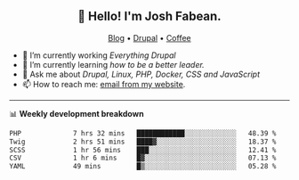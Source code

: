 <h2 align="center">👋 Hello! I'm Josh Fabean.</h2>
<p align="center">
  <a href="https://joshfabean.com">Blog</a> •
  <a href="https://www.drupal.org/u/joshfabean">Drupal</a> •
  <a href="https://www.buymeacoffee.com/LSxne6Yr4">Coffee</a>
</p>

- 🔭 I’m currently working *Everything Drupal*
- 🌱 I’m currently learning *how to be a better leader.*
- 💬 Ask me about *Drupal, Linux, PHP, Docker, CSS and JavaScript*
- 📫 How to reach me: [email from my website](https://joshfabean.com).

-------

📊 **Weekly development breakdown**
<!--START_SECTION:waka-->

```txt
PHP             7 hrs 32 mins   ████████████░░░░░░░░░░░░░   48.39 %
Twig            2 hrs 51 mins   ████▓░░░░░░░░░░░░░░░░░░░░   18.37 %
SCSS            1 hr 56 mins    ███░░░░░░░░░░░░░░░░░░░░░░   12.41 %
CSV             1 hr 6 mins     █▓░░░░░░░░░░░░░░░░░░░░░░░   07.13 %
YAML            49 mins         █▒░░░░░░░░░░░░░░░░░░░░░░░   05.28 %
```

<!--END_SECTION:waka-->

<!--
**fabean/fabean** is a ✨ _special_ ✨ repository because its `README.md` (this file) appears on your GitHub profile.

Here are some ideas to get you started:

- 🔭 I’m currently working on ...
- 🌱 I’m currently learning ...
- 👯 I’m looking to collaborate on ...
- 🤔 I’m looking for help with ...
- 💬 Ask me about ...
- 📫 How to reach me: ...
- 😄 Pronouns: ...
- ⚡ Fun fact: ...
-->
